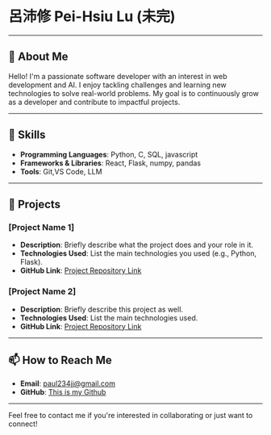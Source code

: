 # 呂沛修 Pei-Hsiu Lu (未完)

---

## 🎯 About Me

Hello! I'm a passionate software developer with an interest in web development and AI. I enjoy tackling challenges and learning new technologies to solve real-world problems. My goal is to continuously grow as a developer and contribute to impactful projects.  

---

## 🔧 Skills

- **Programming Languages**: Python, C, SQL, javascript
- **Frameworks & Libraries**: React, Flask, numpy, pandas
- **Tools**: Git,VS Code, LLM

---

## 🌟 Projects

### [Project Name 1]
- **Description**: Briefly describe what the project does and your role in it.
- **Technologies Used**: List the main technologies you used (e.g., Python, Flask).
- **GitHub Link**: [Project Repository Link](https://github.com/yourusername/project)

### [Project Name 2]
- **Description**: Briefly describe this project as well.
- **Technologies Used**: List the main technologies used.
- **GitHub Link**: [Project Repository Link](https://github.com/yourusername/project)

---


## 📫 How to Reach Me

- **Email**: paul234jj@gmail.com  
- **GitHub**: [This is my Github](https://github.com/PeiHsiuLu)

---

Feel free to contact me if you're interested in collaborating or just want to connect!



